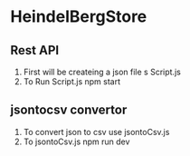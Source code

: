 # HeindelBergStore

## Rest API

1. First will be createing a json file s Script.js
2. To Run Script.js
   npm start


## jsontocsv convertor

1. To convert json to csv use jsontoCsv.js
2. To jsontoCsv.js
   npm run dev
